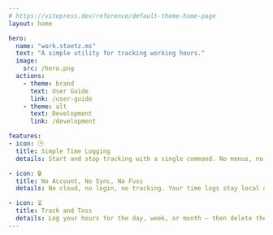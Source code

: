 ```yaml
---
# https://vitepress.dev/reference/default-theme-home-page
layout: home

hero:
  name: "work.stoetz.ms"
  text: "A simple utility for tracking working hours."
  image: 
    src: /hero.png
  actions:
    - theme: brand
      text: User Guide
      link: /user-guide
    - theme: alt
      text: Development
      link: /development

features:
- icon: 🕒
  title: Simple Time Logging
  details: Start and stop tracking with a single command. No menus, no mouse, just the terminal.

- icon: 🔒
  title: No Account, No Sync, No Fuss
  details: No cloud, no login, no tracking. Your time logs stay local and private.

- icon: ⏳
  title: Track and Toss
  details: Log your hours for the day, week, or month — then delete them guilt-free.
---
```


